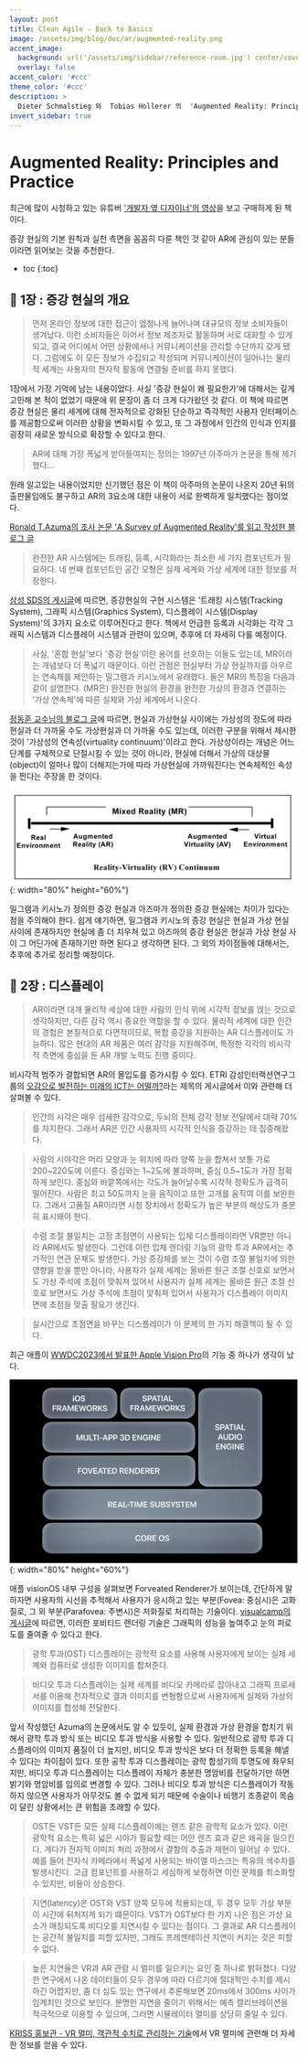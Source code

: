 ```yaml
---
layout: post
title: Clean Agile - Back to Basics
image: /assets/img/blog/doc/ar/augmented-reality.png
accent_image: 
  background: url('/assets/img/sidebar/reference-room.jpg') center/cover
  overlay: false
accent_color: '#ccc'
theme_color: '#ccc'
description: >
  Dieter Schmalstieg 와  Tobias Hollerer 의  'Augmented Reality: Principles and Practice' 을 읽고 정리한 글입니다.
invert_sidebar: true
---
```


# Augmented Reality: Principles and Practice

최근에 많이 시청하고 있는 유튜버 ['개발자 옆 디자이너'의 영상](https://www.youtube.com/watch?v=r4dIowyDbgs)을 보고 구매하게 된 책이다.

증강 현실의 기본 원칙과 실천 측면을 꼼꼼히 다룬 책인 것 같아 AR에 관심이 있는 분들이라면 읽어보는 것을 추천한다.



* toc
{:toc}


## 📒 1장 : 증강 현실의 개요

> 먼저 온라인 정보에 대한 접근이 엄청나게 늘어나며 대규모의 정보 소비자들이 생겨났다. 이런 소비자들은 이어서 정보 제조자로 활동하며 서로 대화할 수 있게 되고, 결국 어디에서 어떤 상황에서나 커뮤니케이션을 관리할 수단까지 갖게 됐다. 그럼에도 이 모든 정보가 수집되고 작성되며 커뮤니케이션이 일어나는 물리적 세계는 사용자의 전자적 활동에 연결될 준비를 하지 못했다.

1장에서 가장 기억에 남는 내용이었다. 사실 '증강 현실이 왜 필요한가'에 대해서는 깊게 고민해 본 적이 없었기 때문에 위 문장이 좀 더 크게 다가왔던 것 같다. 이 책에 따르면 증강 현실은 물리 세계에 대해 전자적으로 강화된 단순하고 즉각적인 사용자 인터페이스를 제공함으로써 이러한 상황을 변화시킬 수 있고, 또 그 과정에서 인간의 인식과 인지를 굉장히 새로운 방식으로 확장할 수 있다고 한다.


> AR에 대해 가장 폭넓게 받아들여지는 정의는 1997년 아주마가 논문을 통해 제기했다...

원래 알고있는 내용이었지만 신기했던 점은 이 책이 아주마의 논문이 나온지 20년 뒤의 출판물임에도 불구하고 AR의 3요소에 대한 내용이 서로 완벽하게 일치했다는 점이었다. 

[Ronald T.Azuma의 조사 논문 'A Survey of Augmented Reality'를 읽고 작성한 블로그 글](https://hardy716.github.io/blog/document/2023-06-21-a-survey-of-augmented-reality/#-ar의-정의-3요소)


> 완전한 AR 시스템에는 트래킹, 등록, 시각화라는 최소한 세 가지 컴포넌트가 필요하다. 네 번째 컴포넌트인 공간 모형은 실제 세계와 가상 세계에 대한 정보를 저장한다.

[삼성 SDS의 게시글](https://www.samsungsds.com/kr/insights/augmented-reality-technology.html)에 따르면, 증강현실의 구현 시스템은 '트래킹 시스템(Tracking System), 그래픽 시스템(Graphics System), 디스플레이 시스템(Display System)'의 3가지 요소로 이루어진다고 한다. 책에서 언급한 등록과 시각화는 각각 그래픽 시스템과 디스플레이 시스템과 관련이 있으며, 추후에 더 자세히 다룰 예정이다.


> 사실, '혼합 현실'보다 '증강 현실'이란 용어를 선호하는 이들도 있는데, MR이라는 개념보다 더 폭넓기 때문이다. 이런 관점은 현실부터 가상 현실까지를 아우르는 연속체를 제안하는 밀그램과 키시노에서 유래했다. 둘은 MR의 특징을 다음과 같이 설명한다. (MR은) 완전한 현실의 환경을 완전한 가상의 환경과 연결하는 '가상 연속체'에 따른 실체와 가상 세계에서 나온다.

[정동훈 교수님의 블로그 글](https://www.donghunc.kr/single-post/2017/03/03/가상현실-증강현실-그리고-혼합현실의-이해)에 따르면, 현실과 가상현실 사이에는 가상성의 정도에 따라 현실과 더 가까울 수도 가상현실과 더 가까울 수도 있는데, 이러한 구분을 위해서 제시한 것이 '가상성의 연속성(virtuality continuum)'이라고 한다. 가상성이라는 개념은 어느 단계를 구체적으로 단절시킬 수 있는 것이 아니라, 현실에 더해서 가상의 대상물(object)이 얼마나 많이 더해지는가에 따라 가상현실에 가까워진다는 연속체적인 속성을 띈다는 주장을 한 것이다.

![ar1-1](/assets/img/blog/doc/ar/Reality-Virtuality-Continuum.jpg){: width="80%" height="60%"}

밀그램과 키시노가 정의한 증강 현실과 아즈마가 정의한 증강 현실에는 차이가 있다는 점을 주의해야 한다. 쉽게 얘기하면, 밀그램과 키시노의 증강 현실은 현실과 가상 현실 사이에 존재하지만 현실에 좀 더 치우쳐 있고 아즈마의 증강 현실은 현실과 가상 현실 사이 그 어딘가에 존재하기만 하면 된다고 생각하면 된다. 그 외의 차이점들에 대해서는, 추후에 추가로 정리할 예정이다.


## 📒 2장 : 디스플레이

> AR이라면 대개 물리적 세상에 대한 사람의 인식 위에 시각적 정보를 얹는 것으로 생각하지만, 다른 감각 역시 중요한 역할을 할 수 있다. 물리적 세계에 대한 인간의 경험은 본질적으로 다면적이므로, 복합 증강을 지원하는 AR 디스플레이도 가능하다. 많은 현대의 AR 제품은 여러 감각을 지원해주며, 특정한 각각의 비시각적 측면에 중심을 둔 AR 개발 노력도 진행 중이다.

비시각적 범주가 결합되면 AR의 몰입도를 증가시킬 수 있다. ETRI 감성인터랙션연구그룹의 [오감으로 발전하는 미래의 ICT는 어떨까?](https://www.etri.re.kr/webzine/20190215/sub01.html)라는 제목의 게시글에서 이와 관련해 더 살펴볼 수 있다.


> 인간의 시각은 매우 섬세한 감각으로, 두뇌의 전체 감각 정보 전달에서 대략 70%를 차지한다. 그래서 AR은 인간 사용자의 시각적 인식을 증강하는 데 집중해왔다.

> 사람의 시야각은 머리 모양과 눈 위치에 따라 양쪽 눈을 합쳐서 보통 가로 200~220도에 이른다. 중심와는 1~2도에 불과하며, 중심 0.5~1도가 가장 정확하게 보인다. 중심와 바깥쪽에서는 각도가 늘어날수록 시각적 정확도가 급격히 떨어진다. 사람은 최고 50도까지 눈을 움직이고 또한 고개를 움직여 이를 보완한다. 그래서 고품질 AR이라면 시청 장치에서 정확도가 높은 부분의 해상도가 충분히 표시돼야 한다.

> 수렴 조절 불일치는 고정 초점면이 사용되는 입체 디스플레이라면 VR뿐만 아니라 AR에서도 발생한다. 그런데 이런 입체 렌더링 기능의 광학 투과 AR에서는 추가적인 연관 문제도 발생한다. 가상 증강체를 보는 것이 수렴 조절 불일치에 의한 영향을 받을 뿐만 아니라, 사용자가 실제 세계는 올바른 원근 조절 신호로 보면서도 가상 주석에 초점이 맞춰져 있어서 사용자가 실제 세계는 올바른 원근 조절 신호로 보면서도 가상 주석에 초점이 맞춰져 있어서 사용자가 디스플레이 이미지 면에 초점을 맞출 필요가 생긴다.

> 실시간으로 초점면을 바꾸는 디스플레이가 이 문제의 한 가지 해결책이 될 수 있다.

최근 애플이 [WWDC2023에서 발표한 Apple Vision Pro](https://www.apple.com/kr/newsroom/2023/06/introducing-apple-vision-pro/)의 기능 중 하나가 생각이 났다.

![ar1-2](/assets/img/blog/doc/ar/vision-OS.png){: width="80%" height="60%"}

애플 visionOS 내부 구성을 살펴보면 Forveated Renderer가 보이는데, 간단하게 말하자면 사용자의 시선을 추적해서 사용자가 응시하고 있는 부분(Fovea: 중심시)은 고화질로, 그 외 부분(Parafovea: 주변시)은 저화질로 처리하는 기술이다. [visualcamp의 게시글](https://visual.camp/ko/05-vr시선추적기술-foveated-rendering/)에 따르면, 이러한 포비티드 랜더링 기술은 그래픽의 성능을 높여주고 눈의 피로도를 줄여줄 수 있다고 한다.


> 광학 투과(OST) 디스플레이는 광학적 요소를 사용해 사용자에게 보이는 실제 세꼐와 컴퓨터로 생성한 이미지를 합쳐준다.

> 비디오 투과 디스플레이는 실제 세계를 비디오 카메라로 잡아내고 그래픽 프로세서를 이용해 전자적으로 결과 이미지를 변형함으로써 사용자에게 실제와 가상의 이미지를 합성해 전달한다.

앞서 작성했던 Azuma의 논문에서도 알 수 있듯이, 실제 환경과 가상 환경을 합치기 위해서 광학 투과 방식 또는 비디오 투과 방식을 사용할 수 있다. 일반적으로 광학 투과 디스플레이의 이미지 품질이 더 높지만, 비디오 투과 방식은 보다 더 정확한 등록을 해낼 수 있다는 차이점이 있다. 또한 공학 투과 디스플레이는 광학 합성기의 투명도에 좌우되지만, 비디오 투과 디스플레이는 디스플레이 자체가 충분한 명암비를 전달하기만 하면 밝기와 명암비를 임의로 변경할 수 있다. 그러나 비디오 투과 방식은 디스플레이가 작동하지 않으면 사용자가 아무것도 볼 수 없게 되기 때문에 수술이나 비행기 조종같이 목숨이 달린 상황에서는 큰 위험을 초래할 수 있다.

> OST든 VST든 모든 실제 디스플레이에는 렌즈 같은 광학적 요소가 있다. 이런 광학적 요소는 특히 넓은 시야가 필요할 때는 어안 렌즈 효과 같은 왜곡을 일으킨다. 게다가 전자적 이미지 처리 과정에서 결함의 추출과 재현이 일어날 수 있다. 예를 들어 전자식 카메라에서 폭넓게 사용되는 바이엘 마스크는 특유의 색수차를 발생시킨다. 고급 컴포넌트를 사용하고 세심하게 보정하면 이런 문제를 최소화할 수 있지만, 비용이 상승한다.

> 지연(latency)은 OST와 VST 양쪽 모두에 적용되는데, 두 경우 모두 가상 부분이 시간에 뒤처지게 되기 떄문이다. VST가 OST보다 한 가지 나은 점은 가상 요소가 매칭되도록 비디오를 지연시킬 수 있다는 점이다. 그 결과로 AR 디스플레이는 공간적 불일치를 피할 있지만, 그래도 프레젠테이션 지연이 커지는 것은 피할 수 없다.

> 높은 지연율은 VR과 AR 관람 시 멀미를 일으키는 요인 중 하나로 밝혀졌다. 다양한 연구에서 나온 데이터들이 모두 경우에 따라 다르기에 절대적인 수치를 제시하긴 어렵지만, 좀 더 심도 있는 연구에서 추론해보면 20ms에서 300ms 사이가 임계치인 것으로 보인다. 분명한 지연을 줄이기 위해서는 예측 캘리브레이션을 적극적으로 이용할 수 있으며, 그러면 시뮬레이터 멀미를 상당히 줄일 수 있다.

[KRISS 홍보관 - VR 멀미, 객관적 수치로 관리하는 기술](https://www.kriss.re.kr/gallery.es?mid=a10106030000&bid=0002&b_list=12&act=view&list_no=3839&nPage=1&vlist_no_npage=3&keyField=&orderby=)에서 VR 멀미에 관련해 더 자세한 정보를 얻을 수 있다.
